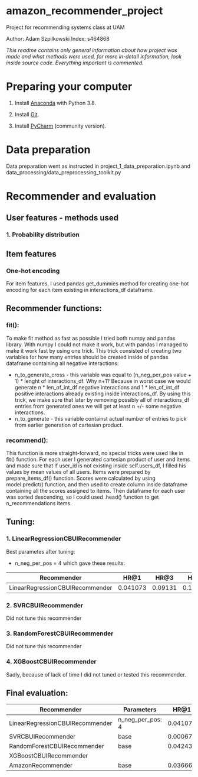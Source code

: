 # amazon_recommender_project
Project for recommending systems class at UAM

Author: Adam Szpilkowski
Index: s464868

*This readme contains only general information about how project was made and what methods were used, for more in-detail information, look inside source code. Everything important is commented.*

# Preparing your computer

1. Install [Anaconda](https://www.anaconda.com/products/individual) with Python 3.8.

2. Install [Git](https://git-scm.com/downloads).

3. Install [PyCharm](https://www.jetbrains.com/pycharm/) (community version).

# Data preparation

Data preparation went as instructed in project_1_data_preparation.ipynb and data_processing/data_preprocessing_toolkit.py

# Recommender and evaluation

## User features - methods used
### 1. Probability distribution

## Item features
### One-hot encoding
For item features, I used pandas get_dummies method for creating one-hot encoding for each item existing in interactions_df dataframe.

## Recommender functions:

### fit():
To make fit method as fast as possible I tried both numpy and pandas library. With numpy I could not make it work, but with pandas I managed to make it work fast by using one trick.
This trick consisted of creating two variables for how many entries should be created inside of pandas dataframe containing all negative interactions:
- n_to_generate_cross - this variable was equal to (n_neg_per_pos value + 1) * lenght of interactions_df. Why n+1? Because in worst case we would generate n * len_of_int_df negative interactions and 1 * len_of_int_df positive interactions already existing inside interactions_df. By using this trick, we make sure that later by removing possibly all of interactions_df entries from generated ones we will get at least n +/- some negative interactions.
- n_to_generate - this variable containst actual number of entries to pick from earlier generation of cartesian product.

### recommend():
This function is more straight-forward, no special tricks were used like in fit() function.
For each user I generated cartesian product of user and items and made sure that if user_id is not existing inside self.users_df, I filled his values by mean values of all users.
Items were prepared by prepare_items_df() function.
Scores were calculated by using model.predict() function, and then used to create column inside dataframe containing all the scores assigned to items.
Then dataframe for each user was sorted descending, so I could used .head() function to get n_recommendations items.

## Tuning:

### 1. LinearRegressionCBUIRecommender
Best parametes after tuning:
- n_neg_per_pos = 4
which gave these results:

| Recommender                     	| HR@1     	| HR@3    	| HR@5     	| HR@10    	| NDCG@1   	| NDCG@3   	| NDCG@5   	| NDCG@10  	|
|---------------------------------	|----------	|---------	|----------	|----------	|----------	|----------	|----------	|----------	|
| LinearRegressionCBUIRecommender 	| 0.041073 	| 0.09131 	| 0.145282 	| 0.230143 	| 0.041073 	| 0.070236 	| 0.091918 	| 0.119625 	|

### 2. SVRCBUIRecommender
Did not tune this recommender

### 3. RandomForestCBUIRecommender
Did not tune this recommender

### 4. XGBoostCBUIRecommender
Sadly, because of lack of time I did not tuned or tested this recommender.

## Final evaluation:
| Recommender                     	| Parameters       	| HR@1     	| HR@3     	| HR@5     	| HR@10    	| NDCG@1   	| NDCG@3   	| NDCG@5   	| NDCG@10  	|
|---------------------------------	|------------------	|----------	|----------	|----------	|----------	|----------	|----------	|----------	|----------	|
| LinearRegressionCBUIRecommender 	| n_neg_per_pos: 4 	| 0.041073 	| 0.09131  	| 0.145282 	| 0.230143 	| 0.041073 	| 0.070236 	| 0.091918 	| 0.119625 	|
| SVRCBUIRecommender              	| base             	| 0.000679 	| 0.004073 	| 0.006789 	| 0.012559 	| 0.000679 	| 0.002732 	| 0.003886 	| 0.005748 	|
| RandomForestCBUIRecommender     	| base             	| 0.04243  	| 0.07943  	| 0.12797  	| 0.211134 	| 0.04243  	| 0.063997 	| 0.084203 	| 0.111491 	|
| XGBoostCBUIRecommender          	|                  	|          	|          	|          	|          	|          	|          	|          	|          	|
| AmazonRecommender               	| base             	| 0.03666  	| 0.09776  	| 0.138493 	| 0.208079 	| 0.03666  	| 0.071565 	| 0.088349 	| 0.110865 	|
